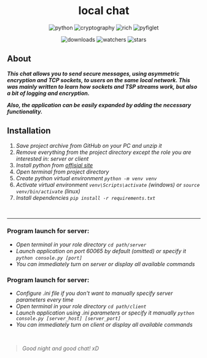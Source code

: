 <h1 align="center">local chat</h1>

<p align="center">
    <img src="https://img.shields.io/badge/%20python-3.11.3-blue?style=for-the-badge&logo=Python" alt="python">
    <img src="https://img.shields.io/badge/%20cryptography-42.0.7-brightgreen?style=for-the-badge" alt="cryptography">
    <img src="https://img.shields.io/badge/%20rich-13.7.1-brightgreen?style=for-the-badge" alt="rich">
    <img src="https://img.shields.io/badge/pyfiglet-2.18.0-brightgreen?style=for-the-badge" alt="pyfiglet">
</p>

<p align="center">
    <img src="https://img.shields.io/github/downloads/peymone/local-chat/total?style=social&logo=github" alt="downloads">
    <img src="https://img.shields.io/github/watchers/peymone/local-chat" alt="watchers">
    <img src="https://img.shields.io/github/stars/peymone/local-chat" alt="stars">
</p>

<h2>About</h2>

**_This chat allows you to send secure messages, using asymmetric encryption and TCP sockets, to users on the same local network. This was mainly written to learn how sockets and TSP streams work, but also a bit of logging and encryption._**

**_Also, the application can be easily expanded by adding the necessary functionality._**


<h2>Installation</h2>

1. _Save project archive from GitHub on your PC and unzip it_
2. _Remove everything from the project directory except the role you are interested in: server or client_
3. _Install python from [offisial site](https://www.python.org/downloads/)_
4. _Open terminal from project directory_
5. _Create python virtual environment `python -m venv venv`_
6. _Activate virtual environment `venv\Scripts\activate` (windows) or `source venv/bin/activate` (linux)_
7. _Install dependencies `pip install -r requirements.txt`_

<br>

---

<h3>Program launch for server:</h3>

* _Open terminal in your role directory `cd path/server`_
* _Launch application on port 60065 by default (omitted) or specify it `python console.py [port]`_
* _You can immediately turn on server or display all available commands_

<h3>Program launch for server:</h3>

* _Сonfigure .ini file if you don't want to manually specify server parameters every time_
* _Open terminal in your role directory `cd path/client`_
* _Launch application using .ini parameters or specify it manually `python console.py [server_host] [server_port]`_
* _You can immediately turn on client or display all available commands_

<br>

> _Good night and good chat! xD_ 
